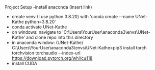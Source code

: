 Project Setup
-install anaconda (insert link)
- create venv (I use python 3.8.20) with 'conda create --name UNet-Kathe python=3.8.20'
- conda activate UNet-Kathe
- on windows: navigate to 'C:\Users\YourUser\anaconda3\envs\UNet-Kathe' and clone repo into this directory
- in anaconda window: (UNet-Kathe) C:\Users\YourUser\anaconda3\envs\UNet-Kathe>pip3 install torch torchvision torchaudio --index-url https://download.pytorch.org/whl/cu118 
- install CUDA
